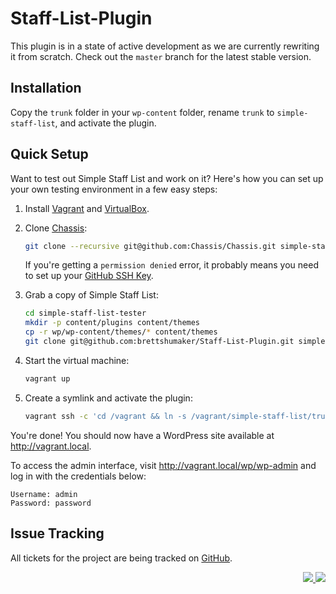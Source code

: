 Staff-List-Plugin
=================

This plugin is in a state of active development as we are currently rewriting it from scratch. Check out the `master` branch for the latest stable version.

## Installation

Copy the `trunk` folder in your `wp-content` folder, rename `trunk` to `simple-staff-list`, and activate the plugin.


## Quick Setup

Want to test out Simple Staff List and work on it? Here's how you can set up your own
testing environment in a few easy steps:

1. Install [Vagrant](http://vagrantup.com/) and [VirtualBox](https://www.virtualbox.org/).
2. Clone [Chassis](https://github.com/Chassis/Chassis):

   ```bash
   git clone --recursive git@github.com:Chassis/Chassis.git simple-staff-list-tester
   ```
   
   If you're getting a `permission denied` error, it probably means you need to set up your [GitHub SSH Key](https://help.github.com/articles/generating-ssh-keys/).

3. Grab a copy of Simple Staff List:

   ```bash
   cd simple-staff-list-tester
   mkdir -p content/plugins content/themes
   cp -r wp/wp-content/themes/* content/themes
   git clone git@github.com:brettshumaker/Staff-List-Plugin.git simple-staff-list
   ```

4. Start the virtual machine:

   ```bash
   vagrant up
   ```

5. Create a symlink and activate the plugin:

   ```bash
   vagrant ssh -c 'cd /vagrant && ln -s /vagrant/simple-staff-list/trunk /vagrant/content/plugins/simple-staff-list && wp plugin activate simple-staff-list'
   ```

You're done! You should now have a WordPress site available at
http://vagrant.local.

To access the admin interface, visit http://vagrant.local/wp/wp-admin and log
in with the credentials below:

   ```
   Username: admin
   Password: password
   ```

<!-- ### Testing

For testing, you'll need a little bit more:

1. Clone the [Tester extension](https://github.com/Chassis/Tester) for Chassis:

   ```bash
   # From your base directory, api-tester if following the steps from before
   git clone --recursive https://github.com/Chassis/Tester.git extensions/tester
   ```

2. Run the provisioner:

   ```
   vagrant provision
   ```

3. Log in to the virtual machine and run the testing suite:

   ```bash
   vagrant ssh
   cd /vagrant/content/plugins/simple-staff-list
   phpunit
   ```

   You can also execute the tests in the context of the VM without SSHing
   into the virtual machine (this is equivalent to the above):

   ```bash
   vagrant ssh -c 'cd /vagrant/content/plugins/simple-staff-list && phpunit'
   ``` -->


## Issue Tracking

All tickets for the project are being tracked on [GitHub](https://github.com/brettshumaker/simple-staff-list/issues).


<p align="right"><a href="https://wordpress.org/plugins/simple-staff-list/"><img src="https://img.shields.io/wordpress/plugin/dt/simple-staff-list?label=wp.org%20downloads&style=for-the-badge">&nbsp;<img src="https://img.shields.io/wordpress/plugin/stars/simple-staff-list?style=for-the-badge"></a></p>
